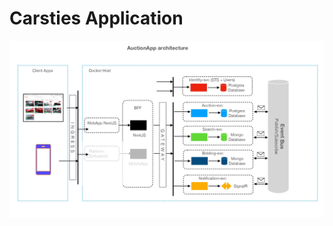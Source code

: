 # Carsties Application

![Carsties Application architecture diagram](img/carsties_architecture.jpg)

